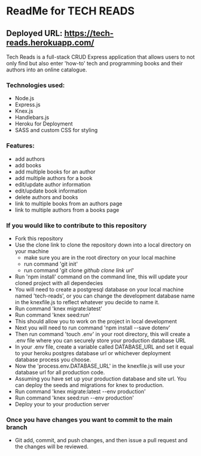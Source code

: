 # ReadMe for TECH READS

## Deployed URL: https://tech-reads.herokuapp.com/

Tech Reads is a full-stack CRUD Express application that allows users to not only find but also enter 'how-to' tech and programming books and their authors into an online catalogue. 

### Technologies used:
* Node.js
* Express.js
* Knex.js
* Handlebars.js
* Heroku for Deployment
* SASS and custom CSS for styling

### Features: 
* add authors 
* add books
* add multiple books for an author
* add multiple authors for a book
* edit/update author information
* edit/update book information
* delete authors and books
* link to multiple books from an authors page
* link to multiple authors from a books page


### If you would like to contribute to this repository

* Fork this repository
* Use the clone link to clone the repository down into a local directory on your machine
  * make sure you are in the root directory on your local machine
  * run command 'git init'
  * run command 'git clone *github clone link url*'
* Run 'npm install' command on the command line, this will update your cloned project with all dependecies
* You will need to create a postgresql database on your local machine named 'tech-reads', or you can change the development database name in the knexfile.js to reflect whatever you decide to name it.
* Run command 'knex migrate:latest'
* Run command 'knex seed:run'
* This should allow you to work on the project in local development
* Next you will need to run command 'npm install --save dotenv'
* Then run command 'touch .env' in your root directory, this will create a .env file where you can securely store your production database URL
* In your .env file, create a variable called DATABASE_URL and set it equal to your heroku postgres database url or whichever deployment database process you choose.
* Now the 'process.env.DATABASE_URL' in the knexfile.js will use your database url for all production code. 
* Assuming you have set up your production database and site url. You can deploy the seeds and migrations for knex to production.
* Run command 'knex migrate:latest --env production'
* Run command 'knex seed:run --env production'
* Deploy your to your production server

### Once you have changes you want to commit to the main branch
* Git add, commit, and push changes, and then issue a pull request and the changes will be reviewed.